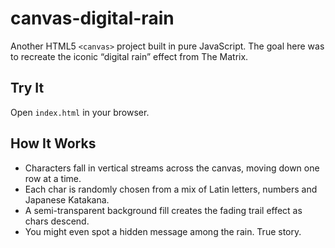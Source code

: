 # canvas-digital-rain
Another HTML5 `<canvas>` project built in pure JavaScript. The goal here was to recreate the iconic “digital rain” effect from The Matrix.

## Try It
Open `index.html` in your browser.

## How It Works
- Characters fall in vertical streams across the canvas, moving down one row at a time.
- Each char is randomly chosen from a mix of Latin letters, numbers and Japanese Katakana.
- A semi-transparent background fill creates the fading trail effect as chars descend.
- You might even spot a hidden message among the rain. True story.